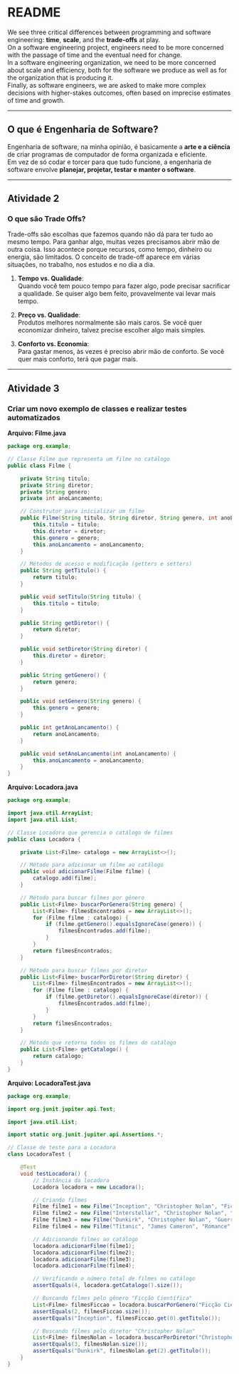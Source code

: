 
# README

We see three critical differences between programming and software engineering: **time**, **scale**, and the **trade-offs** at play.  
On a software engineering project, engineers need to be more concerned with the passage of time and the eventual need for change.  
In a software engineering organization, we need to be more concerned about scale and efficiency, both for the software we produce as well as for the organization that is producing it.  
Finally, as software engineers, we are asked to make more complex decisions with higher-stakes outcomes, often based on imprecise estimates of time and growth.

---

## O que é Engenharia de Software?

Engenharia de software, na minha opinião, é basicamente a **arte e a ciência** de criar programas de computador de forma organizada e eficiente.  
Em vez de só codar e torcer para que tudo funcione, a engenharia de software envolve **planejar, projetar, testar e manter o software**.

---

## Atividade 2

### O que são Trade Offs?

Trade-offs são escolhas que fazemos quando não dá para ter tudo ao mesmo tempo. Para ganhar algo, muitas vezes precisamos abrir mão de outra coisa. Isso acontece porque recursos, como tempo, dinheiro ou energia, são limitados. O conceito de trade-off aparece em várias situações, no trabalho, nos estudos e no dia a dia.

1. **Tempo vs. Qualidade**:  
   Quando você tem pouco tempo para fazer algo, pode precisar sacrificar a qualidade. Se quiser algo bem feito, provavelmente vai levar mais tempo.

2. **Preço vs. Qualidade**:  
   Produtos melhores normalmente são mais caros. Se você quer economizar dinheiro, talvez precise escolher algo mais simples.

3. **Conforto vs. Economia**:  
   Para gastar menos, às vezes é preciso abrir mão de conforto. Se você quer mais conforto, terá que pagar mais.

---

## Atividade 3

### Criar um novo exemplo de classes e realizar testes automatizados

**Arquivo: Filme.java**  
```java
package org.example;

// Classe Filme que representa um filme no catálogo
public class Filme {

    private String titulo;
    private String diretor;
    private String genero;
    private int anoLancamento;

    // Construtor para inicializar um filme
    public Filme(String titulo, String diretor, String genero, int anoLancamento) {
        this.titulo = titulo;
        this.diretor = diretor;
        this.genero = genero;
        this.anoLancamento = anoLancamento;
    }

    // Métodos de acesso e modificação (getters e setters)
    public String getTitulo() {
        return titulo;
    }

    public void setTitulo(String titulo) {
        this.titulo = titulo;
    }

    public String getDiretor() {
        return diretor;
    }

    public void setDiretor(String diretor) {
        this.diretor = diretor;
    }

    public String getGenero() {
        return genero;
    }

    public void setGenero(String genero) {
        this.genero = genero;
    }

    public int getAnoLancamento() {
        return anoLancamento;
    }

    public void setAnoLancamento(int anoLancamento) {
        this.anoLancamento = anoLancamento;
    }
}
```

**Arquivo: Locadora.java**  
```java
package org.example;

import java.util.ArrayList;
import java.util.List;

// Classe Locadora que gerencia o catálogo de filmes
public class Locadora {

    private List<Filme> catalogo = new ArrayList<>();

    // Método para adicionar um filme ao catálogo
    public void adicionarFilme(Filme filme) {
        catalogo.add(filme);
    }

    // Método para buscar filmes por gênero
    public List<Filme> buscarPorGenero(String genero) {
        List<Filme> filmesEncontrados = new ArrayList<>();
        for (Filme filme : catalogo) {
            if (filme.getGenero().equalsIgnoreCase(genero)) {
                filmesEncontrados.add(filme);
            }
        }
        return filmesEncontrados;
    }

    // Método para buscar filmes por diretor
    public List<Filme> buscarPorDiretor(String diretor) {
        List<Filme> filmesEncontrados = new ArrayList<>();
        for (Filme filme : catalogo) {
            if (filme.getDiretor().equalsIgnoreCase(diretor)) {
                filmesEncontrados.add(filme);
            }
        }
        return filmesEncontrados;
    }

    // Método que retorna todos os filmes do catálogo
    public List<Filme> getCatalogo() {
        return catalogo;
    }
}
```

**Arquivo: LocadoraTest.java**  
```java
package org.example;

import org.junit.jupiter.api.Test;

import java.util.List;

import static org.junit.jupiter.api.Assertions.*;

// Classe de teste para a Locadora
class LocadoraTest {

    @Test
    void testLocadora() {
        // Instância da locadora
        Locadora locadora = new Locadora();

        // Criando filmes
        Filme filme1 = new Filme("Inception", "Christopher Nolan", "Ficção Científica", 2010);
        Filme filme2 = new Filme("Interstellar", "Christopher Nolan", "Ficção Científica", 2014);
        Filme filme3 = new Filme("Dunkirk", "Christopher Nolan", "Guerra", 2017);
        Filme filme4 = new Filme("Titanic", "James Cameron", "Romance", 1997);

        // Adicionando filmes ao catálogo
        locadora.adicionarFilme(filme1);
        locadora.adicionarFilme(filme2);
        locadora.adicionarFilme(filme3);
        locadora.adicionarFilme(filme4);

        // Verificando o número total de filmes no catálogo
        assertEquals(4, locadora.getCatalogo().size());

        // Buscando filmes pelo gênero "Ficção Científica"
        List<Filme> filmesFiccao = locadora.buscarPorGenero("Ficção Científica");
        assertEquals(2, filmesFiccao.size());
        assertEquals("Inception", filmesFiccao.get(0).getTitulo());

        // Buscando filmes pelo diretor "Christopher Nolan"
        List<Filme> filmesNolan = locadora.buscarPorDiretor("Christopher Nolan");
        assertEquals(3, filmesNolan.size());
        assertEquals("Dunkirk", filmesNolan.get(2).getTitulo());
    }
}
```
